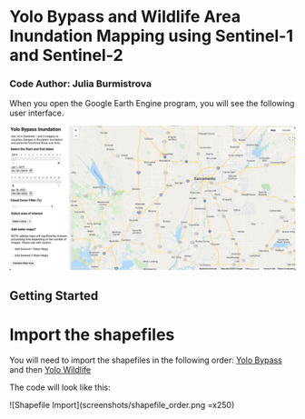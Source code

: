 # Yolo Bypass and Wildlife Area Inundation Mapping using Sentinel-1 and Sentinel-2
### Code Author: Julia Burmistrova

When you open the Google Earth Engine program, you will see the following user interface. 

![Google Earth Engine UI for Inundation Mapping](screenshots/ui_start.png)


## Getting Started
# Import the shapefiles
You will need to import the shapefiles in the following order: [Yolo Bypass](https://code.earthengine.google.com/?asset=users/valle/yolo_bypass) and then [Yolo Wildlife](https://code.earthengine.google.com/?asset=users/valle/yolo_wildlife)

The code will look like this:

![Shapefile Import](screenshots/shapefile_order.png =x250)
